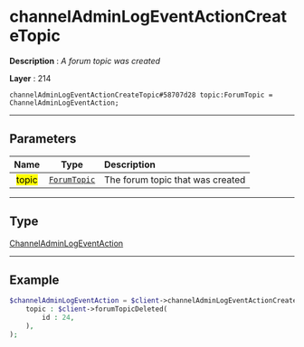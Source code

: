 # channelAdminLogEventActionCreateTopic

**Description** : *A forum topic was created*

**Layer** : 214

```tl
channelAdminLogEventActionCreateTopic#58707d28 topic:ForumTopic = ChannelAdminLogEventAction;
```

---

## Parameters

| Name | Type | Description |
| :---: | :---: | :--- |
| <mark>topic</mark> | [`ForumTopic`](type/ForumTopic) | The forum topic that was created |

---

## Type

[ChannelAdminLogEventAction](type/ChannelAdminLogEventAction)

---

## Example

```php
$channelAdminLogEventAction = $client->channelAdminLogEventActionCreateTopic(
	topic : $client->forumTopicDeleted(
		id : 24,
	),
);
```